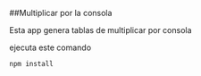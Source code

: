 ##Multiplicar por la consola

Esta app genera tablas de multiplicar por consola

ejecuta este comando

```
npm install
```